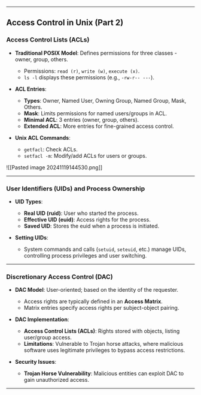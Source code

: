 
---

## Access Control in Unix (Part 2)

### Access Control Lists (ACLs)
- **Traditional POSIX Model**: Defines permissions for three classes - owner, group, others.
  - Permissions: `read (r)`, `write (w)`, `execute (x)`.
  - `ls -l` displays these permissions (e.g., `-rw-r-- ---`).

- **ACL Entries**:
  - **Types**: Owner, Named User, Owning Group, Named Group, Mask, Others.
  - **Mask**: Limits permissions for named users/groups in ACL.
  - **Minimal ACL**: 3 entries (owner, group, others).
  - **Extended ACL**: More entries for fine-grained access control.

- **Unix ACL Commands**:
  - `getfacl`: Check ACLs.
  - `setfacl -m`: Modify/add ACLs for users or groups.

![[Pasted image 20241119144530.png]]

---

### User Identifiers (UIDs) and Process Ownership
- **UID Types**:
  - **Real UID (ruid)**: User who started the process.
  - **Effective UID (euid)**: Access rights for the process.
  - **Saved UID**: Stores the euid when a process is initiated.

- **Setting UIDs**:
  - System commands and calls (`setuid`, `seteuid`, etc.) manage UIDs, controlling process privileges and user switching.

---

### Discretionary Access Control (DAC)
- **DAC Model**: User-oriented; based on the identity of the requester.
  - Access rights are typically defined in an **Access Matrix**.
  - Matrix entries specify access rights per subject-object pairing.

- **DAC Implementation**:
  - **Access Control Lists (ACLs)**: Rights stored with objects, listing user/group access.
  - **Limitations**: Vulnerable to Trojan horse attacks, where malicious software uses legitimate privileges to bypass access restrictions.

- **Security Issues**:
  - **Trojan Horse Vulnerability**: Malicious entities can exploit DAC to gain unauthorized access.

---
